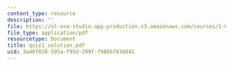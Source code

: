 ```yaml
---
content_type: resource
description: ''
file: https://ol-ocw-studio-app-production.s3.amazonaws.com/courses/1-033-mechanics-of-material-systems-an-energy-approach-fall-2003/3a40f020595af95d299ff9866f836841_quiz1_solution.pdf
file_type: application/pdf
resourcetype: Document
title: quiz1_solution.pdf
uid: 3a40f020-595a-f95d-299f-f9866f836841
---
```

